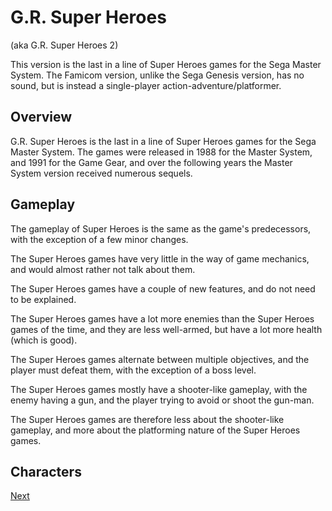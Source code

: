 # G.R. Super Heroes

(aka G.R. Super Heroes 2)

  
This version is the last in a line of Super Heroes games for the Sega Master System. The Famicom version, unlike the Sega Genesis version, has no sound, but is instead a single-player action-adventure/platformer.  
  

## Overview

G.R. Super Heroes is the last in a line of Super Heroes games for the Sega Master System. The games were released in 1988 for the Master System, and 1991 for the Game Gear, and over the following years the Master System version received numerous sequels.  
  

## Gameplay

The gameplay of Super Heroes is the same as the game's predecessors, with the exception of a few minor changes.  
  
The Super Heroes games have very little in the way of game mechanics, and would almost rather not talk about them.   
     

The Super Heroes games have a couple of new features, and do not need to be explained.  
   
The Super Heroes games have a lot more enemies than the Super Heroes games of the time, and they are less well-armed, but have a lot more health (which is good).  
   
The Super Heroes games alternate between multiple objectives, and the player must defeat them, with the exception of a boss level.  
  
The Super Heroes games mostly have a shooter-like gameplay, with the enemy having a gun, and the player trying to avoid or shoot the gun-man.    
  
The Super Heroes games are therefore less about the shooter-like gameplay, and more about the platforming nature of the Super Heroes games.   
  

## Characters

[Next](360.md)